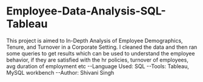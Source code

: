 # Employee-Data-Analysis-SQL-Tableau
This project is aimed to In-Depth Analysis of Employee Demographics, Tenure, and Turnover in a Corporate Setting. I cleaned the data and then ran some queries to get results which can be used to understand the employee behavior, if they are satisfied with the hr policies, turnover of employees, avg duration of employment etc
--Language Used: SQL
--Tools: Tableau, MySQL workbench
--Author: Shivani Singh
